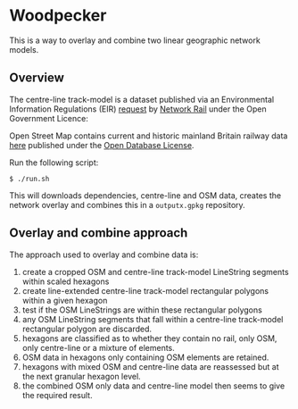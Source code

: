 # Woodpecker
This is a way to overlay and combine two linear geographic network models.

## Overview
The centre-line track-model is a dataset published via an Environmental Information Regulations (EIR) [request](https://www.whatdotheyknow.com/request/geospatial_data) by [Network Rail](https://www.networkrail.co.uk/who-we-are/transparency-and-ethics/freedom-of-information-foi) under the Open Government Licence:

Open Street Map contains current and historic mainland Britain railway data [here](https://www.openstreetmap.org/) published under the [Open Database License](https://opendatacommons.org/licenses/odbl/1-0/).

Run the following script:

    $ ./run.sh

This will downloads dependencies, centre-line and OSM data, creates the network overlay and combines this in a `outputx.gpkg` repository.

## Overlay and combine approach
The approach used to overlay and combine data is:

1. create a cropped OSM and centre-line track-model LineString segments within scaled hexagons
2. create line-extended centre-line track-model rectangular polygons within a given hexagon
3. test if the OSM LineStrings are within these rectangular polygons
4. any OSM LineString segments that fall within a centre-line track-model rectangular polygon are discarded.
5. hexagons are classified as to whether they contain no rail, only OSM, only centre-line or a mixture of elements.
6. OSM data in hexagons only containing OSM elements are retained.
7. hexagons with mixed OSM and centre-line data are reassessed but at the next granular hexagon level.
8. the combined OSM only data and centre-line model then seems to give the required result.
